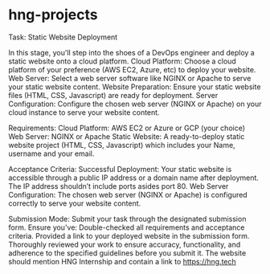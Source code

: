 # hng-projects

Task: Static Website Deployment

In this stage, you'll step into the shoes of a DevOps engineer and deploy a static website onto a cloud platform.
Cloud Platform: Choose a cloud platform of your preference (AWS EC2, Azure, etc) to deploy your website.
Web Server: Select a web server software like NGINX or Apache to serve your static website content.
Website Preparation: Ensure your static website files (HTML, CSS, Javascript) are ready for deployment.
Server Configuration: Configure the chosen web server (NGINX or Apache) on your cloud instance to serve your website content.

Requirements:
Cloud Platform: AWS EC2 or Azure or GCP (your choice)
Web Server: NGINX or Apache
Static Website: A ready-to-deploy static website project (HTML, CSS, Javascript) which includes your Name, username and your email.

Acceptance Criteria:
Successful Deployment: Your static website is accessible through a public IP address or a domain name after deployment. The IP address shouldn’t include ports asides port 80.
Web Server Configuration: The chosen web server (NGINX or Apache) is configured correctly to serve your website content.

Submission Mode:
Submit your task through the designated submission form. Ensure you've:
Double-checked all requirements and acceptance criteria.
Provided a link to your deployed website in the submission form.
Thoroughly reviewed your work to ensure accuracy, functionality, and adherence to the specified guidelines before you submit it.
The website should mention HNG Internship and contain a link to https://hng.tech
